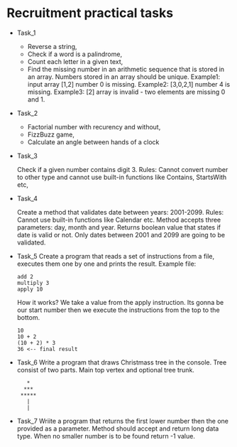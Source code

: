 # Recruitment practical tasks

- Task_1 
    - Reverse a string,
    - Check if a word is a palindrome,
    - Count each letter in a given text,
    - Find the missing number in an arithmetic sequence that is stored in an array. Numbers stored in an array should be unique. Example1: input array [1,2] number 0 is missing. Example2: [3,0,2,1] number 4 is missing. Example3: [2] array is invalid - two elements are missing 0 and 1.
- Task_2
    - Factorial number with recurency and without,
    - FizzBuzz game,
    - Calculate an angle between hands of a clock
- Task_3
    
    Check if a given number contains digit 3. Rules: Cannot convert number to other type and cannot use built-in functions like Contains, StartsWith etc,
- Task_4

    Create a method that validates date between years: 2001-2099. Rules: Cannot use built-in functions like Calendar etc. Method accepts three parameters: day, month and year. Returns boolean value that states if date is valid or not. Only dates between 2001 and 2099 are going to be validated. 
- Task_5
    Create a program that reads a set of instructions from a file, executes them one by one and prints the result. Example file:
    ```
    add 2
    multiply 3
    apply 10
    ```
    How it works? We take a value from the apply instruction. Its gonna be our start number then we execute the instructions from the top to the bottom.
    ```
    10
    10 + 2
    (10 + 2) * 3
    36 <-- final result
    ```
 - Task_6
    Write a program that draws Christmass tree in the console. Tree consist of two parts. Main top vertex and optional tree trunk. 
    ```
       *
      ***
     *****
       |
       |
    ```
 - Task_7
    Wriite a program that returns the first lower number then the one provided as a parameter. Method should accept and return long data type. When no smaller number is to be found return -1 value.
